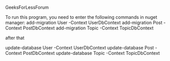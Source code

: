 ﻿GeeksForLessForum

To run this program, you need to enter the following commands in nuget manager:
add-migration User -Context UserDbContext
add-migration Post -Context PostDbContext
add-migration Topic -Context TopicDbContext

after that

update-database User -Context UserDbContext
update-database Post -Context PostDbContext
update-database Topic -Context TopicDbContext